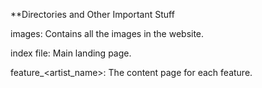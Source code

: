 **Directories and Other Important Stuff

images: Contains all the images in the website.

index file: Main landing page.

feature_<artist_name>: The content page for each feature.
